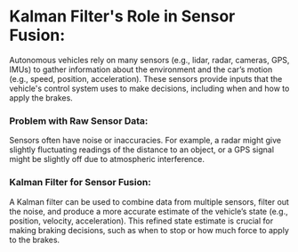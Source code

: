# Kalman Filter's Role in Sensor Fusion:

Autonomous vehicles rely on many sensors (e.g., lidar, radar, cameras, GPS, IMUs) to gather information about the environment and the car’s motion (e.g., speed, position, acceleration). These sensors provide inputs that the vehicle's control system uses to make decisions, including when and how to apply the brakes.

### Problem with Raw Sensor Data:

Sensors often have noise or inaccuracies. For example, a radar might give slightly fluctuating readings of the distance to an object, or a GPS signal might be slightly off due to atmospheric interference.

### Kalman Filter for Sensor Fusion:

A Kalman filter can be used to combine data from multiple sensors, filter out the noise, and produce a more accurate estimate of the vehicle’s state (e.g., position, velocity, acceleration). This refined state estimate is crucial for making braking decisions, such as when to stop or how much force to apply to the brakes.
